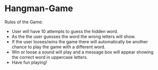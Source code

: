 # Hangman-Game

Rules of the Game:
  - User will have 10 attempts to guess the hidden word. 
  - As the the user guesses the word the wrong letters will show.
  - If the user looses/wins the game there will automatically be another chance to play the game with a different word.
  - Win or loose a sound will play and a message box will appear showing the correct word in uppercase letters.
  - Have fun playing!
